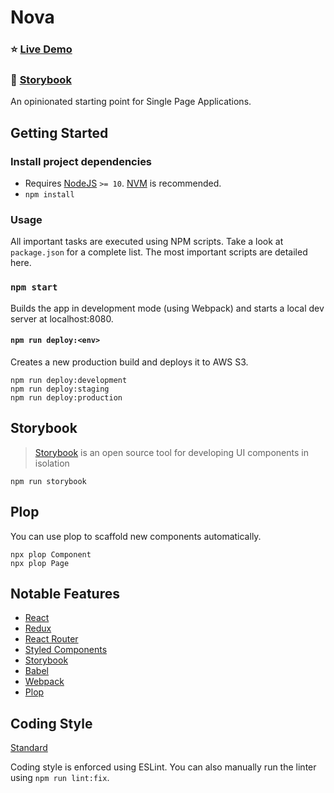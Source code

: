 # Nova

### ⭐ [Live Demo](https://nova.yawnch.com)

### 📖 [Storybook](https://yawnch.github.io/nova)

An opinionated starting point for Single Page Applications.

## Getting Started

### Install project dependencies
- Requires [NodeJS](https://nodejs.org/en/) `>= 10`. [NVM](https://github.com/nvm-sh/nvm) is recommended.
- `npm install`

### Usage

All important tasks are executed using NPM scripts. Take a look at `package.json` for a complete list. The most important scripts are detailed here.

### `npm start`

Builds the app in development mode (using Webpack) and starts a local dev server at localhost:8080.

#### `npm run deploy:<env>`

Creates a new production build and deploys it to AWS S3.

```
npm run deploy:development
npm run deploy:staging
npm run deploy:production
```

## Storybook

> [Storybook](https://storybook.js.org/) is an open source tool for developing UI components in isolation

`npm run storybook`

## Plop

You can use plop to scaffold new components automatically.

```
npx plop Component
npx plop Page
```

## Notable Features

- [React](https://reactjs.org/)
- [Redux](https://redux.js.org/)
- [React Router](https://github.com/ReactTraining/react-router)
- [Styled Components](https://www.styled-components.com/)
- [Storybook](https://storybook.js.org/)
- [Babel](https://babeljs.io/)
- [Webpack](https://webpack.js.org/)
- [Plop](https://plopjs.com/)

## Coding Style

[Standard](https://standardjs.com/)

Coding style is enforced using ESLint. You can also manually run the linter using `npm run lint:fix`.
